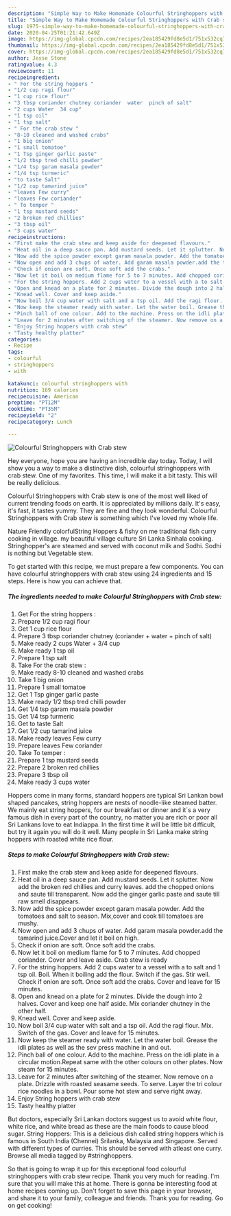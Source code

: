 ```yaml
---
description: "Simple Way to Make Homemade Colourful Stringhoppers with Crab stew"
title: "Simple Way to Make Homemade Colourful Stringhoppers with Crab stew"
slug: 1975-simple-way-to-make-homemade-colourful-stringhoppers-with-crab-stew
date: 2020-04-25T01:21:42.649Z
image: https://img-global.cpcdn.com/recipes/2ea185429fd8e5d1/751x532cq70/colourful-stringhoppers-with-crab-stew-recipe-main-photo.jpg
thumbnail: https://img-global.cpcdn.com/recipes/2ea185429fd8e5d1/751x532cq70/colourful-stringhoppers-with-crab-stew-recipe-main-photo.jpg
cover: https://img-global.cpcdn.com/recipes/2ea185429fd8e5d1/751x532cq70/colourful-stringhoppers-with-crab-stew-recipe-main-photo.jpg
author: Jesse Stone
ratingvalue: 4.3
reviewcount: 11
recipeingredient:
- " For the string hoppers "
- "1/2 cup ragi flour"
- "1 cup rice flour"
- "3 tbsp coriander chutney coriander  water  pinch of salt"
- "2 cups Water  34 cup"
- "1 tsp oil"
- "1 tsp salt"
- " For the crab stew "
- "8-10 cleaned and washed crabs"
- "1 big onion"
- "1 small tomatoe"
- "1 Tsp ginger garlic paste"
- "1/2 tbsp tred chilli powder"
- "1/4 tsp garam masala powder"
- "1/4 tsp turmeric"
- "to taste Salt"
- "1/2 cup tamarind juice"
- "leaves Few curry"
- "leaves Few coriander"
- " To temper "
- "1 tsp mustard seeds"
- "2 broken red chillies"
- "3 tbsp oil"
- "3 cups water"
recipeinstructions:
- "First make the crab stew and keep aside for deepened flavours."
- "Heat oil in a deep sauce pan. Add mustard seeds. Let it splutter. Now add the broken red chillies and curry leaves. add the chopped onions and saute till transparent. Now add the ginger garlic paste and saute till raw smell disappears."
- "Now add the spice powder except garam masala powder. Add the tomatoes and salt to season. Mix,cover and cook till tomatoes are mushy."
- "Now open and add 3 chups of water. Add garam masala powder.add the tamarind juice.Cover and let it boil on high."
- "Check if onion are soft. Once soft add the crabs."
- "Now let it boil on medium flame for 5 to 7 minutes. Add chopped coriander. Cover and leave aside. Crab stew is ready"
- "For the string hoppers. Add 2 cups water to a vessel with a to salt and 1 tsp oil. Boil. When it boiling add the flour. Switch if the gas. Stir well. Check if onion are soft. Once soft add the crabs. Cover and leave for 15 minutes."
- "Open and knead on a plate for 2 minutes. Divide the dough into 2 halves. Cover and keep one half aside. Mix coriander chutney in the other half."
- "Knead well. Cover and keep aside."
- "Now boil 3/4 cup water with salt and a tsp oil. Add the ragi flour. Mix. Switch of the gas. Cover and leave for 15 minutes."
- "Now keep the steamer ready with water. Let the water boil. Grease the idli plates as well as the sev press machine in and out."
- "Pinch ball of one colour. Add to the machine. Press on the idli plate in a circular motion.Repeat same with the other colours on other plates. Now steam for 15 minutes."
- "Leave for 2 minutes after switching of the steamer. Now remove on a plate. Drizzle with roasted seasame seeds. To serve. Layer the tri colour rice noodles in a bowl. Pour some hot stew and serve right away."
- "Enjoy String hoppers with crab stew"
- "Tasty healthy platter"
categories:
- Recipe
tags:
- colourful
- stringhoppers
- with

katakunci: colourful stringhoppers with 
nutrition: 169 calories
recipecuisine: American
preptime: "PT12M"
cooktime: "PT35M"
recipeyield: "2"
recipecategory: Lunch

---
```



![Colourful Stringhoppers with Crab stew](https://img-global.cpcdn.com/recipes/2ea185429fd8e5d1/751x532cq70/colourful-stringhoppers-with-crab-stew-recipe-main-photo.jpg)

Hey everyone, hope you are having an incredible day today. Today, I will show you a way to make a distinctive dish, colourful stringhoppers with crab stew. One of my favorites. This time, I will make it a bit tasty. This will be really delicious.

Colourful Stringhoppers with Crab stew is one of the most well liked of current trending foods on earth. It is appreciated by millions daily. It's easy, it's fast, it tastes yummy. They are fine and they look wonderful. Colourful Stringhoppers with Crab stew is something which I've loved my whole life.

Nature Friendly colorfulString Hoppers &amp; fishy on me traditional fish curry cooking in village. my beautiful village culture Sri Lanka Sinhala cooking. Stringhopper&#39;s are steamed and served with coconut milk and Sodhi. Sodhi is nothing but Vegetable stew.


To get started with this recipe, we must prepare a few components. You can have colourful stringhoppers with crab stew using 24 ingredients and 15 steps. Here is how you can achieve that.

<!--inarticleads1-->

##### The ingredients needed to make Colourful Stringhoppers with Crab stew:

1. Get  For the string hoppers :
1. Prepare 1/2 cup ragi flour
1. Get 1 cup rice flour
1. Prepare 3 tbsp coriander chutney (coriander + water + pinch of salt)
1. Make ready 2 cups Water + 3/4 cup
1. Make ready 1 tsp oil
1. Prepare 1 tsp salt
1. Take  For the crab stew :
1. Make ready 8-10 cleaned and washed crabs
1. Take 1 big onion
1. Prepare 1 small tomatoe
1. Get 1 Tsp ginger garlic paste
1. Make ready 1/2 tbsp tred chilli powder
1. Get 1/4 tsp garam masala powder
1. Get 1/4 tsp turmeric
1. Get to taste Salt
1. Get 1/2 cup tamarind juice
1. Make ready leaves Few curry
1. Prepare leaves Few coriander
1. Take  To temper :
1. Prepare 1 tsp mustard seeds
1. Prepare 2 broken red chillies
1. Prepare 3 tbsp oil
1. Make ready 3 cups water


Hoppers come in many forms, standard hoppers are typical Sri Lankan bowl shaped pancakes, string hoppers are nests of noodle-like steamed batter. We mainly eat string hoppers, for our breakfast or dinner and it´s a very famous dish in every part of the country, no matter you are rich or poor all Sri Lankans love to eat Indiappa. In the first time it will be little bit difficult, but try it again you will do it well. Many people in Sri Lanka make string hoppers with roasted white rice flour. 

<!--inarticleads2-->

##### Steps to make Colourful Stringhoppers with Crab stew:

1. First make the crab stew and keep aside for deepened flavours.
1. Heat oil in a deep sauce pan. Add mustard seeds. Let it splutter. Now add the broken red chillies and curry leaves. add the chopped onions and saute till transparent. Now add the ginger garlic paste and saute till raw smell disappears.
1. Now add the spice powder except garam masala powder. Add the tomatoes and salt to season. Mix,cover and cook till tomatoes are mushy.
1. Now open and add 3 chups of water. Add garam masala powder.add the tamarind juice.Cover and let it boil on high.
1. Check if onion are soft. Once soft add the crabs.
1. Now let it boil on medium flame for 5 to 7 minutes. Add chopped coriander. Cover and leave aside. Crab stew is ready
1. For the string hoppers. Add 2 cups water to a vessel with a to salt and 1 tsp oil. Boil. When it boiling add the flour. Switch if the gas. Stir well. Check if onion are soft. Once soft add the crabs. Cover and leave for 15 minutes.
1. Open and knead on a plate for 2 minutes. Divide the dough into 2 halves. Cover and keep one half aside. Mix coriander chutney in the other half.
1. Knead well. Cover and keep aside.
1. Now boil 3/4 cup water with salt and a tsp oil. Add the ragi flour. Mix. Switch of the gas. Cover and leave for 15 minutes.
1. Now keep the steamer ready with water. Let the water boil. Grease the idli plates as well as the sev press machine in and out.
1. Pinch ball of one colour. Add to the machine. Press on the idli plate in a circular motion.Repeat same with the other colours on other plates. Now steam for 15 minutes.
1. Leave for 2 minutes after switching of the steamer. Now remove on a plate. Drizzle with roasted seasame seeds. To serve. Layer the tri colour rice noodles in a bowl. Pour some hot stew and serve right away.
1. Enjoy String hoppers with crab stew
1. Tasty healthy platter


But doctors, especially Sri Lankan doctors suggest us to avoid white flour, white rice, and white bread as these are the main foods to cause blood sugar. String Hoppers: This is a delicious dish called string hoppers which is famous in South India (Chennei) Srilanka, Malaysia and Singapore. Served with different types of curries. This should be served with atleast one curry. Browse all media tagged by #stringhoppers. 

So that is going to wrap it up for this exceptional food colourful stringhoppers with crab stew recipe. Thank you very much for reading. I'm sure that you will make this at home. There is gonna be interesting food at home recipes coming up. Don't forget to save this page in your browser, and share it to your family, colleague and friends. Thank you for reading. Go on get cooking!
